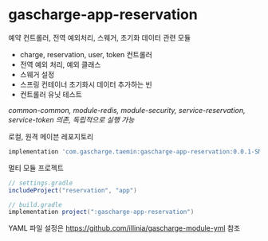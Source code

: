 # gascharge-app-reservation

예약 컨트롤러, 전역 예외처리, 스웨거, 초기화 데이터 관련 모듈

* charge, reservation, user, token 컨트롤러
* 전역 예외 처리, 예외 클래스
* 스웨거 설정
* 스프링 컨테이너 초기화시 데이터 추가하는 빈
* 컨트롤러 유닛 테스트

*common-common, module-redis, module-security, service-reservation, service-token 의존, 독립적으로 실행 가능*

로컬, 원격 메이븐 레포지토리
```groovy
implementation 'com.gascharge.taemin:gascharge-app-reservation:0.0.1-SNAPSHOT'
```

멀티 모듈 프로젝트
```groovy
// settings.gradle
includeProject("reservation", "app")
```
```groovy
// build.gradle
implementation project(":gascharge-app-reservation")
```

YAML 파일 설정은 https://github.com/illinia/gascharge-module-yml 참조